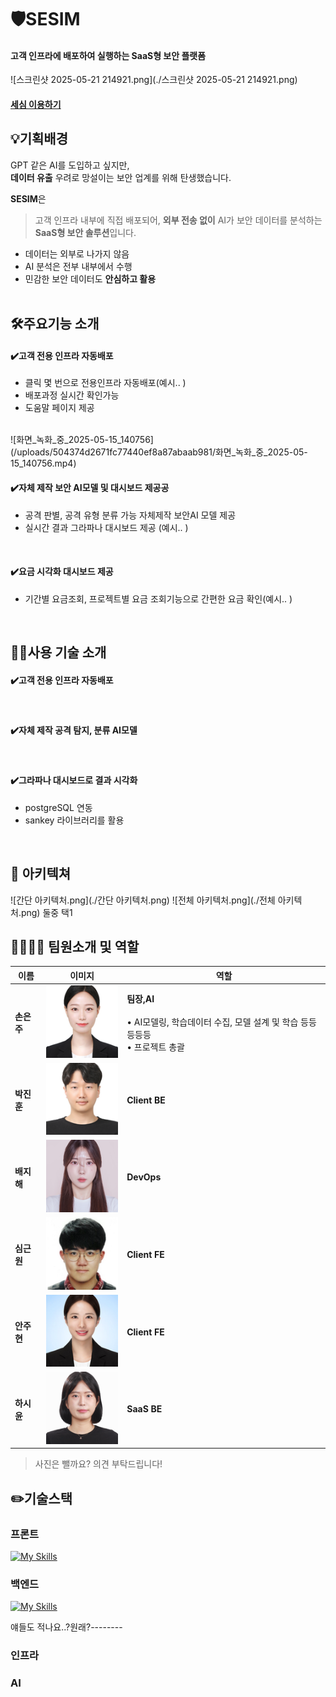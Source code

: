 # 🛡️SESIM
#### 고객 인프라에 배포하여 실행하는 SaaS형 보안 플랫폼 

![스크린샷 2025-05-21 214921.png](./스크린샷 2025-05-21 214921.png)

#### [세심 이용하기](http://www.sesim.site/)   


## 💡기획배경
  
GPT 같은 AI를 도입하고 싶지만,  
**데이터 유출** 우려로 망설이는 보안 업계를 위해 탄생했습니다.

**SESIM**은  
>고객 인프라 내부에 직접 배포되어,  **외부 전송 없이** AI가 보안 데이터를 분석하는  **SaaS형 보안 솔루션**입니다.

- 데이터는 외부로 나가지 않음  
- AI 분석은 전부 내부에서 수행  
- 민감한 보안 데이터도 **안심하고 활용**
<br><br>

## 🛠️주요기능 소개   

#### ✔️고객 전용 인프라 자동배포
- 클릭 몇 번으로 전용인프라 자동배포(예시.. )
- 배포과정 실시간 확인가능
- 도움말 페이지 제공
<br> 
![화면_녹화_중_2025-05-15_140756](/uploads/504374d2671fc77440ef8a87abaab981/화면_녹화_중_2025-05-15_140756.mp4)
<br>

#### ✔️자체 제작 보안 AI모델 및 대시보드 제공공
- 공격 판별, 공격 유형 분류 가능 자체제작 보안AI 모델 제공
- 실시간 결과 그라파나 대시보드 제공 (예시.. ) 
<br>

#### ✔️요금 시각화 대시보드 제공
- 기간별 요금조회, 프로젝트별 요금 조회기능으로 간편한 요금 확인(예시.. ) 


<br>

## 👨‍🔧사용 기술 소개
#### ✔️고객 전용 인프라 자동배포

<br>

#### ✔️자체 제작 공격 탐지, 분류 AI모델
<br>

#### ✔️그라파나 대시보드로 결과 시각화
- postgreSQL 연동
- sankey 라이브러리를 활용
<br>

## 📐 아키텍쳐
![간단 아키텍처.png](./간단 아키텍처.png)
![전체 아키텍처.png](./전체 아키텍처.png)
둘중 택1
<br>


## 👨‍👩‍👧‍👦 팀원소개 및 역할 
| 이름 | 이미지 | 역할 |
| --- | ------------- | --------------------------------------------------------------------------------------- |
| **손은주**| ![image.png](./image.png) | **팀장,AI**  <br><br> • AI모델링, 학습데이터 수집, 모델 설계 및 학습 등등등등등 <br>• 프로젝트 총괄|
| **박진훈** | ![image-5.png](./image-5.png) | **Client BE** |
| **배지해** | ![image-2.png](./image-2.png) | **DevOps** |
| **심근원** | ![image-4.png](./image-4.png) | **Client FE** |
| **안주현** | ![image-3.png](./image-3.png)| **Client FE** <br> |
| **하시윤** | ![image-1.png](./image-1.png) | **SaaS BE** |
> 사진은 뺄까요? 의견 부탁드립니다!

## ✏️기술스택

### 프론트
[![My Skills](https://skillicons.dev/icons?i=ts,react,tailwind,redux,grafana)](https://skillicons.dev)

### 백엔드
[![My Skills](https://skillicons.dev/icons?i=java,mysql,postgresql,spring,terraform)](https://skillicons.dev)

얘들도 적나요..?원래?--------
### 인프라

### AI






